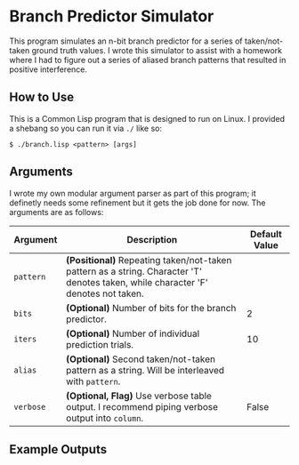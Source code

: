 # Branch Predictor Simulator

This program simulates an n-bit branch predictor for a series of taken/not-taken ground truth values. I wrote this simulator to assist with a homework where I had to figure out a series of aliased branch patterns that resulted in positive interference.

## How to Use

This is a Common Lisp program that is designed to run on Linux. I provided a shebang so you can run it via `./` like so:

```
$ ./branch.lisp <pattern> [args]
```

## Arguments

I wrote my own modular argument parser as part of this program; it definetly needs some refinement but it gets the job done for now. The arguments are as follows:

| Argument | Description | Default Value |
|-|-|-|
| `pattern` | **(Positional)** Repeating taken/not-taken pattern as a string. Character 'T' denotes taken, while character 'F' denotes not taken. | |
| `bits` | **(Optional)** Number of bits for the branch predictor. | 2 |
| `iters` | **(Optional)** Number of individual prediction trials. | 10 |
| `alias` | **(Optional)** Second taken/not-taken pattern as a string. Will be interleaved with `pattern`. | |
| `verbose` | **(Optional, Flag)** Use verbose table output. I recommend piping verbose output into `column`. | False |

## Example Outputs

